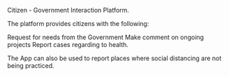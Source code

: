 
Citizen - Government Interaction Platform.

The platform provides citizens with the following:

Request for needs from the Government
Make comment on ongoing projects
Report cases regarding to health.

The App can also be used to report places where social distancing are not being practiced.

 


